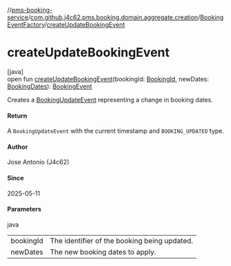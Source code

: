 //[pms-booking-service](../../../index.md)/[com.github.j4c62.pms.booking.domain.aggregate.creation](../index.md)/[BookingEventFactory](index.md)/[createUpdateBookingEvent](create-update-booking-event.md)

# createUpdateBookingEvent

[java]\
open fun [createUpdateBookingEvent](create-update-booking-event.md)(bookingId: [BookingId](../../com.github.j4c62.pms.booking.domain.aggregate.vo/-booking-id/index.md), newDates: [BookingDates](../../com.github.j4c62.pms.booking.domain.aggregate.vo/-booking-dates/index.md)): [BookingEvent](../../com.github.j4c62.pms.booking.domain.aggregate.event/-booking-event/index.md)

Creates a [BookingUpdateEvent](../../com.github.j4c62.pms.booking.domain.aggregate.event/-booking-update-event/index.md) representing a change in booking dates.

#### Return

A `BookingUpdateEvent` with the current timestamp and `BOOKING_UPDATED` type.

#### Author

Jose Antonio (J4c62)

#### Since

2025-05-11

#### Parameters

java

| | |
|---|---|
| bookingId | The identifier of the booking being updated. |
| newDates | The new booking dates to apply. |